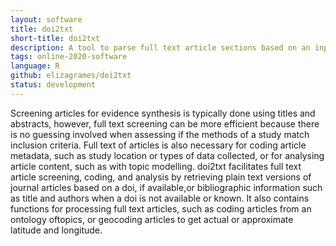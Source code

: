 ```yaml
---
layout: software
title: doi2txt
short-title: doi2txt
description: A tool to parse full text article sections based on an input digital object identifier
tags: online-2020-software
language: R
github: elizagrames/doi2txt
status: development
---
```

Screening articles for evidence synthesis is typically done using titles and abstracts, however, full text screening can be more efficient because there is no guessing involved when assessing if the methods of a study match inclusion criteria. Full text of articles is also necessary for coding article metadata, such as study location or types of data collected, or for analysing article content, such as with topic modelling. doi2txt facilitates full text article screening, coding, and analysis by retrieving plain text versions of journal articles based on a doi, if available,or bibliographic information such as title and authors when a doi is not available or known. It also contains functions for processing full text articles, such as coding articles from an ontology oftopics, or geocoding articles to get actual or approximate latitude and longitude.